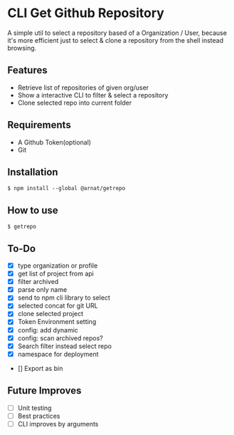 # CLI Get Github Repository

A simple util to select a repository based of a Organization / User, because it's more efficient just to select & clone a repository from the shell instead browsing.

## Features

- Retrieve list of repositories of given org/user
- Show a interactive CLI to filter & select a repository
- Clone selected repo into current folder

## Requirements

- A Github Token(optional)
- Git

## Installation

```shell
$ npm install --global @arnat/getrepo
```

## How to use

```shell
$ getrepo 
```

## To-Do

- [x] type organization or profile
- [x] get list of project from api
- [x] filter archived
- [x] parse only name
- [x] send to npm cli library to select
- [x] selected concat for git URL
- [x] clone selected project
- [x] Token Environment setting
- [x] config: add dynamic
- [x] config: scan archived repos?
- [x] Search filter instead select repo
- [x] namespace for deployment
- [] Export as bin

## Future Improves

- [ ] Unit testing
- [ ] Best practices
- [ ] CLI improves by arguments
